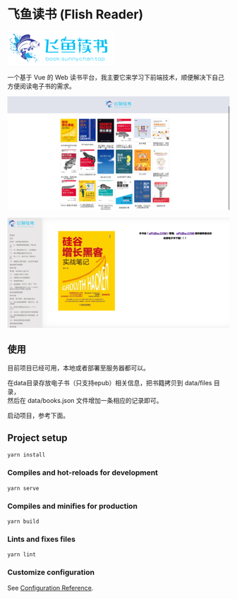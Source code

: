 飞鱼读书 (Flish Reader)
=================

![](src/assets/logo.png)

一个基于 Vue 的 Web 读书平台，我主要它来学习下前端技术，顺便解决下自己方便阅读电子书的需求。  

![](doc/pic/flish-read-booklist.png)

![](doc/pic/flish-read-bookreader.png)

## 使用  

目前项目已经可用，本地或者部署至服务器都可以。 

在data目录存放电子书（只支持epub）相关信息，把书籍拷贝到 data/files 目录，  
然后在 data/books.json 文件增加一条相应的记录即可。  

启动项目，参考下面。  

## Project setup
```
yarn install
```

### Compiles and hot-reloads for development
```
yarn serve
```

### Compiles and minifies for production
```
yarn build
```

### Lints and fixes files
```
yarn lint
```

### Customize configuration  

See [Configuration Reference](https://cli.vuejs.org/config/).

